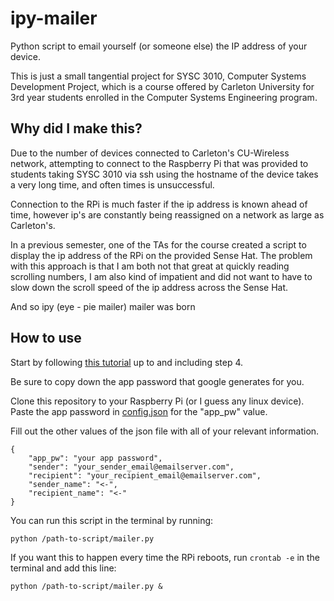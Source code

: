 # ipy-mailer
Python script to email yourself (or someone else) the IP address of your device.

This is just a small tangential project for SYSC 3010, Computer Systems Development Project, which is a course offered by Carleton University for 3rd year students enrolled in the Computer Systems Engineering program.

## Why did I make this?
Due to the number of devices connected to Carleton's CU-Wireless network, attempting to connect to the Raspberry Pi that was provided to students taking SYSC 3010 via ssh using the hostname of the device takes a very long time, and often times is unsuccessful. 

Connection to the RPi is much faster if the ip address is known ahead of time, however ip's are constantly being reassigned on a network as large as Carleton's.

In a previous semester, one of the TAs for the course created a script to display the ip address of the RPi on the provided Sense Hat. The problem with this approach is that I am both not that great at quickly reading scrolling numbers, I am also kind of impatient and did not want to have to slow down the scroll speed of the ip address across the Sense Hat.

And so ipy (eye - pie mailer) mailer was born 

## How to use

Start by following [this tutorial](https://bc-robotics.com/tutorials/sending-email-using-python-raspberry-pi/) up to and including step 4.

Be sure to copy down the app password that google generates for you.

Clone this repository to your Raspberry Pi (or I guess any linux device).
Paste the app password in [config.json](config.json) for the "app_pw" value.

Fill out the other values of the json file with all of your relevant information.

```
{
	"app_pw": "your app password",
	"sender": "your_sender_email@emailserver.com",
	"recipient": "your_recipient_email@emailserver.com",
	"sender_name": "<-",
	"recipient_name": "<-"
}
```

You can run this script in the terminal by running:
```
python /path-to-script/mailer.py
```

If you want this to happen every time the RPi reboots, run `crontab -e` in the terminal and add this line:
```
python /path-to-script/mailer.py &
```